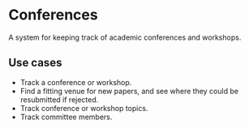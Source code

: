 # Conferences

A system for keeping track of academic conferences and workshops.

## Use cases

* Track a conference or workshop.
* Find a fitting venue for new papers, and see where they could be resubmitted if rejected.
* Track conference or workshop topics.
* Track committee members.
